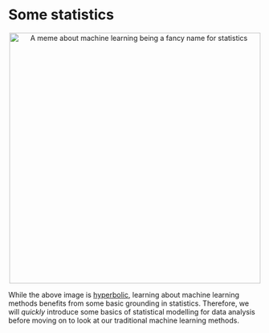 # Some statistics

<center>
  <img src="https://miro.medium.com/max/500/1*x7P7gqjo8k2_bj2rTQWAfg.jpeg" alt="A meme about machine learning being a fancy name for statistics" class="bg-primary" width="500px">
</center>

While the above image is [hyperbolic](https://towardsdatascience.com/no-machine-learning-is-not-just-glorified-statistics-26d3952234e3), learning about machine learning methods benefits from some basic grounding in statistics.
Therefore, we will *quickly* introduce some basics of statistical modelling for data analysis before moving on to look at our traditional machine learning methods. 
